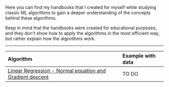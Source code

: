 Here you can find my handbooks that I created for myself while studying classic ML algorithms to gain a deeper understanding of the concepts behind these algorithms.

Keep in mind that the handbooks were created for educational purposes, and they don't show how to apply the algorithms in the most efficient way, but rather explain how the algorithms work.

---

| Algorithm                                                                                                       | Example with data |
|:----------------------------------------------------------------------------------------------------------------|:------------------|
| [Linear Regression - Normal equation and Gradient descent](classic_ml_handbooks/LinearRegression_Handbook.html) | TO DO             |

